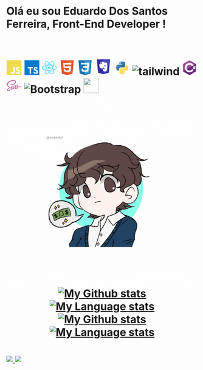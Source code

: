 <h1>Olá eu sou Eduardo Dos Santos Ferreira, Front-End Developer !<h1>

<div style="display: inline_block; align-items: center;"><br>
  <img alt="Js" height="40" width="40" src="https://raw.githubusercontent.com/devicons/devicon/master/icons/javascript/javascript-plain.svg">
  <img alt="Ts" height="40" width="40" src="https://raw.githubusercontent.com/devicons/devicon/master/icons/typescript/typescript-plain.svg">
  <img alt="React" height="40" width="40" src="https://raw.githubusercontent.com/devicons/devicon/master/icons/react/react-original.svg">
  <img alt="HTML" height="40" width="40" src="https://raw.githubusercontent.com/devicons/devicon/master/icons/html5/html5-original.svg">
  <img alt="CSS" height="40" width="40" src="https://raw.githubusercontent.com/devicons/devicon/master/icons/css3/css3-original.svg">
  <img alt="PHP" height="45" width="45" src="https://github.com/EduardoDosSantosFerreira/EduardoDosSantosFerreira/blob/main/img/PHP.png">
    <img alt="Python" height="40" width="40" src="https://raw.githubusercontent.com/devicons/devicon/master/icons/python/python-original.svg">
  <img alt="tailwind" height="40"  width="40" src="https://www.vectorlogo.zone/logos/tailwindcss/tailwindcss-icon.svg"/>
  <img alt="Csharp" height="40" width="40" src="https://raw.githubusercontent.com/devicons/devicon/master/icons/csharp/csharp-original.svg">
  <img  alt="sass" height="40" width="40" src="https://raw.githubusercontent.com/devicons/devicon/master/icons/sass/sass-original.svg"/>
  <img  alt="Bootstrap" height="40" width="45" src="https://getbootstrap.com/docs/5.3/assets/brand/bootstrap-logo-shadow.png"/>
  <img src="https://cdn.jsdelivr.net/gh/devicons/devicon/icons/git/git-original.svg" height="40px" width="40px"/>
  <br>
   <img align="right" alt="me" src="https://github.com/EduardoDosSantosFerreira/EduardoDosSantosFerreira/blob/main/img/the_gif.gif"/>
  <br>
<!-- GRS (Light Mode) -->
<div align="center"> 
  <a href="https://github.com/EduardoDosSantosFerreira#gh-light-mode-only">
    <img
      src="https://github-readme-stats-steel-omega.vercel.app/api?username=EduardoDosSantosFerreira&show_icons=true&include_all_commits=true&hide_border=true&number_format=long&rank_icon=percentile&show=reviews,discussions_started,discussions_answered,prs_merged,prs_merged_percentage#gh-light-mode-only"
      alt="My Github stats"
      height="370"
    />
  </a>
  <a href="https://github.com/EduardoDosSantosFerreira#gh-light-mode-only">
    <img
      src="https://github-readme-stats-steel-omega.vercel.app/api/top-langs/?username=EduardoDosSantosFerreira&layout=pie&hide_border=true&langs_count=10#gh-light-mode-only"
      alt="My Language stats"
      height="370"
    />
  </a>
</div>

<!-- GRS (Dark Mode) -->
<div align="center"> 
  <a href="https://github.com/EduardoDosSantosFerreira#gh-dark-mode-only">
    <img
      src="https://github-readme-stats-steel-omega.vercel.app/api?username=EduardoDosSantosFerreira&show_icons=true&include_all_commits=true&icon_color=2d77dc&title_color=2d77dc&text_color=ffffff&bg_color=0d1117&hide_border=true&number_format=long&rank_icon=percentile&show=reviews,discussions_started,discussions_answered,prs_merged,prs_merged_percentage#gh-dark-mode-only"
      alt="My Github stats"
      height="370"
    />
  </a>
  <a href="https://github.com/EduardoDosSantosFerreira#gh-dark-mode-only">
    <img
      src="https://github-readme-stats-steel-omega.vercel.app/api/top-langs/?username=EduardoDosSantosFerreira&layout=pie&icon_color=2d77dc&title_color=2d77dc&text_color=ffffff&bg_color=0d1117&hide_border=true&langs_count=10#gh-dark-mode-only"
      alt="My Language stats"
      height="370"
    />
  </a>
</div>

</div>
 <br>
<div style="text-decoration: none;"> 
  <a href = "mailto:eduardosferreira69@gmail.com">
    <img src="https://img.shields.io/badge/-Gmail-%23333?style=for-the-badge&logo=gmail&logoColor=white" target="_blank">
  </a>
  <a href="https://www.linkedin.com/in/eduardo-dos-santos-ferreira-007440251/" target="_blank">
    <img src="https://img.shields.io/badge/-LinkedIn-%230077B5?style=for-the-badge&logo=linkedin&logoColor=white" target="_blank">
  </a> 
  
</div>

